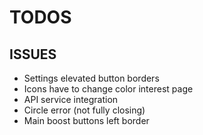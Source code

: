 # TODOS

## ISSUES

* Settings elevated button borders
* Icons have to change color interest page
* API service integration
* Circle error (not fully closing)
* Main boost buttons left border